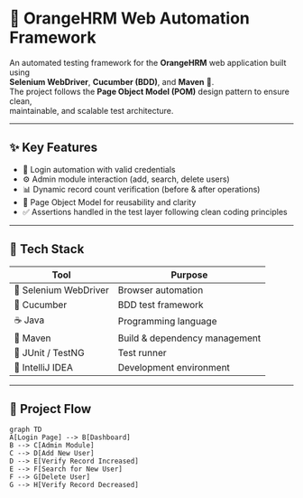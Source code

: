 # 🚀 OrangeHRM Web Automation Framework

An automated testing framework for the **OrangeHRM** web application built using  
**Selenium WebDriver**, **Cucumber (BDD)**, and **Maven** 🧩.  
The project follows the **Page Object Model (POM)** design pattern to ensure clean,  
maintainable, and scalable test architecture.

---

## ✨ Key Features
- 🔑 Login automation with valid credentials  
- ⚙️ Admin module interaction (add, search, delete users)  
- 📊 Dynamic record count verification (before & after operations)  
- 🧱 Page Object Model for reusability and clarity  
- ✅ Assertions handled in the test layer following clean coding principles  

---

## 🧠 Tech Stack
| Tool | Purpose |
|------|----------|
| 🧩 Selenium WebDriver | Browser automation |
| 🌿 Cucumber | BDD test framework |
| ☕ Java | Programming language |
| 🔧 Maven | Build & dependency management |
| 🧱 JUnit / TestNG | Test runner |
| 🧰 IntelliJ IDEA | Development environment |

---

## 🧭 Project Flow
```mermaid
graph TD
A[Login Page] --> B[Dashboard]
B --> C[Admin Module]
C --> D[Add New User]
D --> E[Verify Record Increased]
E --> F[Search for New User]
F --> G[Delete User]
G --> H[Verify Record Decreased]
